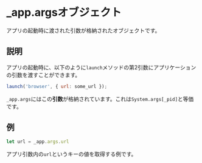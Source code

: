 # _app.argsオブジェクト

アプリの起動時に渡された引数が格納されたオブジェクトです。

## 説明

アプリの起動時に、以下のように`launch`メソッドの第2引数にアプリケーションの引数を渡すことができます。

```javascript
launch('browser', { url: some_url });
```

`_app.args`にはこの**引数**が格納されています。これは`System.args[_pid]`と等価です。

## 例

```javascript
let url = _app.args.url
```

アプリ引数内の`url`というキーの値を取得する例です。

